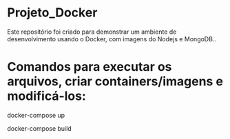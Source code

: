 # Projeto_Docker
Este repositório foi criado para demonstrar um ambiente de desenvolvimento usando o Docker, com imagens do Nodejs e MongoDB.. 

# Comandos para executar os arquivos, criar containers/imagens e modificá-los:

docker-compose up

docker-compose build
